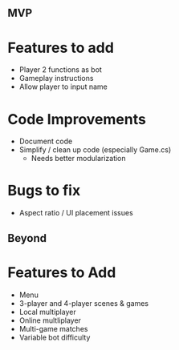 ## MVP
# Features to add
- Player 2 functions as bot
- Gameplay instructions
- Allow player to input name

# Code Improvements
- Document code
- Simplify / clean up code (especially Game.cs)
  - Needs better modularization

# Bugs to fix
- Aspect ratio / UI placement issues


## Beyond
# Features to Add
- Menu
- 3-player and 4-player scenes & games
- Local multiplayer
- Online multliplayer
- Multi-game matches
- Variable bot difficulty